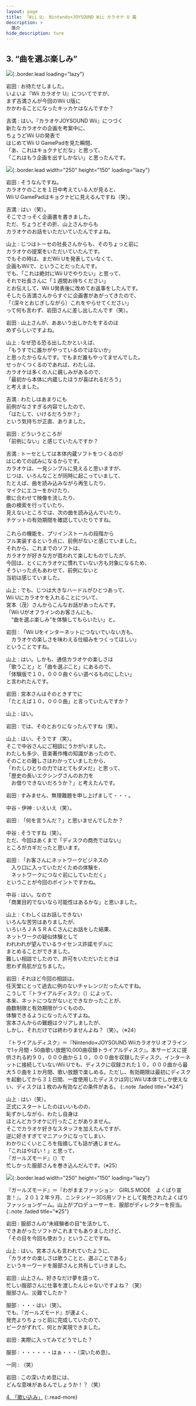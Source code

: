 ```yaml
---
layout: page
title: 『Wii U』 Nintendo×JOYSOUND Wii カラオケ U 篇
description: >
  简介
hide_description: ture
---
```


## 3. “曲を選ぶ楽しみ”

![](/interviews/jp/WiiU/hardware/vol9/img/mainvisual3.jpg){:.border.lead loading="lazy"}



岩田
: お待たせしました。<br>いよいよ『Wii カラオケ U』についてですが、<br>まず吉満さんが今回のWii U版に<br>かかわることになったキッカケはなんですか？

吉満
: はい。『カラオケJOYSOUND Wii』につづく<br>新たなカラオケの企画を考案中に、<br>ちょうどWii Uの発表で<br>はじめてWii U GamePadを見た瞬間、<br>「あ、これはキョクナビだな」と思って、<br>「これはもう企画を出すしかない」と思ったんです。

![](/interviews/jp/WiiU/hardware/vol9/img/photo9.jpg){:.border.lead width="250" height="150"  loading="lazy"}


岩田
: そうなんですね。<br>カラオケのことを１日中考えている人が見ると、<br>Wii U GamePadはキョクナビに見えるんですね（笑）。

吉満
: はい（笑）。<br>そこでさっそく企画書を書きました。<br>ただ、ちょうどその折、山上さんからも<br>カラオケのお話をいただいていたんですよね。

山上
: じつはトーセの社長さんからも、そのちょっと前に<br>カラオケの提案をいただいていたんです。<br>でもその時は、まだWii Uを発表していなくて、<br>企画もWiiで、ということだったんです。<br>でも、「これは絶対にWii Uでやりたい」と思って、<br>それで社長さんに「１週間お待ちください」<br>とお伝えして、Wii U発表後に改めてお返事をしたんです。<br>そしたら吉満さんからすぐに企画書があがってきたので、<br>「（深々とおじぎしながら）これをやらせてください」<br>って何も言わず、岩田さんに差し出したんです（笑）。

岩田
: 山上さんが、ああいう出しかたをするのは<br>めずらしいですよね。

山上
: なぜ恐る恐る出したかといえば、<br>「もうすでに誰かがやっているのではないか」<br>と思ったからなんです。でもまだ誰もやってませんでした。<br>せっかくつくるのであれば、わたしは、<br>カラオケは多くの人に親しみがあるので、<br>「最初から本体に内蔵したほうが喜ばれるだろう」<br>と考えました。

吉満
: わたしはあまりにも<br>前例がなさすぎる内容でしたので、<br>「はたして、いけるだろうか？」<br>という気持ちが正直、ありました。

岩田
: どういうところが<br>「前例にない」と感じていたんですか？

吉満
: トーセとしては本体内蔵ソフトをつくるのが<br>はじめての試みになるからです。<br>カラオケは、一見シンプルに見えると思いますが、<br>じつは、いろんなことが同時に起こっていまして、<br>たとえば、曲を読み込みながら再生したり、<br>マイクにエコーをかけたり、<br>歌に合わせて映像を流したり、<br>曲の検索を行っていたり、<br>見えないところでは、次の曲を読み込んでいたり、<br>チケットの有効期間を確認していたりですね。<br>&nbsp;<br>これらの機能を、プリインストールの段階から<br>フル実装するという点に、前例がないと感じていました。<br>それから、これまでのソフトは、<br>カラオケが好きな方が買われて楽しむものでしたが、<br>今回は、とくにカラオケに慣れていない方も対象になるため、<br>そういった点もあわせて、前例にないと<br>当初は感じていました。

山上
: でも、じつは大きなハードルがひとつあって、<br>Wii Uにカラオケを入れることについて、<br>宮本（茂）さんからこんなお話があったんです。<br>「Wii Uがオフラインのお客さんにも、<br>　“曲を選ぶ楽しみ”を体験してもらいたい」と。

岩田
: 「Wii Uをインターネットにつないでいない方も、<br>　カラオケの楽しさを味わえる仕組みをつくってほしい」<br>ということですね。

山上
: はい。しかも、通信カラオケの楽しさは<br>「歌うこと」と「曲を選ぶこと」にあるので、<br>「体験版で１０，０００曲ぐらい選べるものにしたい」<br>と言われたんです。

岩田
: 宮本さんはそのときすでに<br>「たとえば１０，０００曲」と言っていたんですか？

山上
: はい。

岩田
: では、そのとおりになったんですね（笑）。

山上
: はい、そうです（笑）。<br>そこで中谷さんにご相談にうかがいました。<br>わたしも多少、音楽著作権の知識があったので、<br>そのことの難しさはわかっていましたから、<br>「わたしひとりの力ではとてもダメだ」と思って、<br>「歴史の長いエクシングさんのお力を<br>　お借りできないだろうか？」と考えたんです。

岩田
: すみません、無理難題を申し上げまして・・・。

中谷・伊神
: いえいえ（笑）。

岩田
: 「何を言うんだ？」と思いませんでしたか？

中谷
: そうですね（笑）。<br>ただ、今回はあくまで「ディスクの商売ではない」<br>ところがカギだったと思います。

岩田
: 「お客さんにネットワークビジネスの<br>　入り口に入っていただくための体験を、<br>　ネットワークにつなぐ前にしていただく」<br>ということが今回のポイントですかね。

中谷
: はい。なので<br>「商業目的でないなら可能性はあるかな」と思いました。

山上
: くわしくはお話しできない<br>いろんな苦労はありましたが、<br>いろいろＪＡＳＲＡＣさんにお話をした結果、<br>ネットワークの疑似体験として<br>われわれが望んでいるライセンス許諾モデルに<br>まとめることができました。<br>難しい相談でしたので、許可をいただいたときは<br>思わず鳥肌が立ちました。

岩田
: それほど今回の相談は、<br>任天堂にとって過去に例のないチャレンジだったんですね。<br>こうして『トライアルディスク』（）によって、<br>本来、ネットにつながないとできなかったことが、<br>曲数制限と有効期限がつくものの、<br>体験できるようになったんですよね。<br>宮本さんからの難題はクリアしましたが、<br>しかし、それだけでは終わりませんよね？（笑）。（※24）

『トライアルディスク』＝『Nintendo×JOYSOUND WiiカラオケU オフラインで1ヶ月間・50曲歌い放題10,000曲収録トライアルディスク』。本サービスに提供される約９０，０００曲から１０，０００曲を収録したディスク。インターネットに接続していないWii Uでも、ディスクに収録された１０，０００曲から最大５０曲を１か月間、歌い放題で楽しめる。ただし、有効期限は最初にディスクを起動してから３１日間、一度使用したディスクは同じWii U本体でしか使えない、ディスクは１枚のみ有効などの条件がある。
{:.note .faded title="※24"}

山上
: はい（笑）。<br>正式にスタートしたのはいいものの、<br>恥ずかしながら、わたし自身は<br>ほとんどカラオケに行ったことがありません。<br>そこでカラオケ好きなスタッフを加えたんですが、<br>逆に好きすぎてマニアックになってしまい、<br>わかりにくいところを指摘しても話が通じません。<br>「これはやばい！」と思って、<br>『ガールズモード』（）で<br>忙しかった服部さんを巻き込んだんです。（※25）

![](/interviews/jp/WiiU/hardware/vol9/img/photo10.jpg){:.border.lead width="250" height="150"  loading="lazy"}


『ガールズモード』＝『わがままファッション　GIRLS MODE　よくばり宣言！』。２０１２年９月、ニンテンドー3DS用ソフトとして発売されたよくばりファッションゲーム。山上がプロデューサーを、服部がディレクターを担当。
{:.note .faded title="※25"}

岩田
: 服部さんの“未経験者の目”を活かして、<br>できあがったソフトがこれまでもありましたけど、<br>「その目を今回も使おう」ということですね。

山上
: はい。宮本さんも言われていたように、<br>「カラオケの楽しさは歌うことと、選ぶことである」<br>というキーワードを服部さんと共有していきました。

岩田
: 山上さん、好きなだけ夢を語って、<br>忙しい服部さんに仕事を渡したんじゃないですよね？（笑）<br>服部さん、災難でしたか？

服部
: ・・・はい（笑）。<br>でも、『ガールズモード』が運よく、<br>発売よりちょっと前に完成していたので、<br>ピークがずれて、何とか実現できました。

岩田
: 実際に入ってみてどうでした？

服部
: ・・・・・・はぁ・・・（深いため息）。

一同
: （笑）

岩田
: この深いため息には、<br>どんな意味があるんでしょうか！？（笑）


[4. 「歌い込み」](4.md)
{:.read-more}